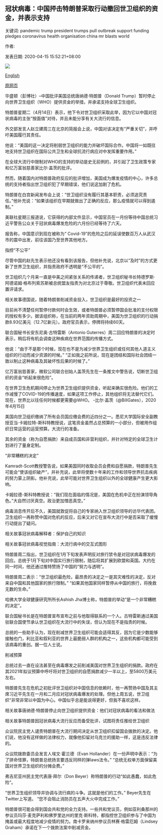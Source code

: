 ## 冠状病毒：中国抨击特朗普采取行动撤回世卫组织的资金，并表示支持

关键词: pandemic trump president trumps pull outbreak support funding pledges coronavirus health organisation china mr blasts world

作者: 

发表日期: 2020-04-15 15:52:21+08:00

![](https://www.straitstimes.com/sites/default/files/styles/x_large/public/articles/2020/04/15/yq-zhaolijian-15042020.jpg?itok=KJBMjuFL)

[English](Coronavirus%3A%20China%20blasts%20Trump%E2%80%99s%20move%20to%20pull%20WHO%20funding%2C%20pledges%20support.md)

[原网页](https://www.straitstimes.com/asia/east-asia/coronavirus-china-urges-us-to-fulfill-its-obligations-to-who)

华盛顿（彭博社）–中国批评美国总统唐纳德·特朗普（Donald Trump）暂时停止向世界卫生组织（WHO）提供资金的举措，并承诺支持全球卫生组织。

特朗普星期二（4月14日）表示，他下令对世卫组织采取此举，因为它以中国对冠状病毒的主张“按面值”对待，并且未能分享有关大流行的信息。

外交部发言人赵立建周三在北京的简报会上说，中国对该决定有“严重关切”，并呼吁美国履行其责任。

他说：“美国的这一决定将削弱世卫组织的能力并破坏国际合作。中国将一如既往地支持世卫组织在国际公共卫生和全球抗流行病应对中发挥重要作用。”

在全球大流行中限制对WHO的支持的举动是史无前例的，并引起了卫生政策专家和亿万富翁慈善家比尔·盖茨的批评。

然而，随着国内对特朗普政府反应的批评增加，美国成为爆发疫情的中心，许多总统的支持者指出世卫组织犯了早期错误，他们说这加剧了危机。

特朗普在白宫新闻发布会上说：“世卫组织没有履行其基本职责，必须追究责任。”他补充说：“如果该组织在早期就做出了正确的反应，那么疫情就可以得到遏制。”

美联社星期三报道说，它获得的内部文件显示，中国官员在一月份等待中国总统习近平警告公众关于冠状病毒爆发危险的六月份已经等待了六天。

报告称，中国意识到现在被称为“ Covid-19”的危险之后的延误使数百万人从武汉市的震中出发，前往该国乃至世界其他地方。

指控“不公平”

尽管中国的赵先生表示他还没有看到该报告，但他补充说，北京以“及时”的方式更新了世界卫生组织，并指责政府不透明是“不公平的”。

世卫组织几个月来一直是中美之间紧张关系的传递者，世卫组织秘书长特德罗斯·阿德诺姆·格布列索苏斯被总统盟友指责为对北京过于尊敬。世卫组织代表未回应置评请求。

相关故事德国说，随着特朗普削减资金投入，世卫组织是最好的投资之一

目前尚不清楚任何暂停付款何时会生效，或者特朗普必须暂停国会批准的支付权限的授权有多少。据该组织称，在当前的两年资助周期中，美国为世卫组织的行动捐款8.93亿美元（12.7亿新元）。政府官员表示，停牌将持续60天。

联合国秘书长安东尼奥·古特雷斯（Antonio Guterres）周二回应特朗普的决定时表示，稍后将有机会调查这种疾病在世界范围的传播方式。

他说：“由于不是那个时候，现在也不是为减少世界卫生组织或任何其他人道主义组织的行动而减少资源的时候。” “正如我之前所说，现在是团结和国际社会团结一致以制止这种病毒及其破坏性后果的时候了。”

亿万富翁慈善家，微软公司联合创始人盖茨先生在一条推文中警告说，切断世卫组织的资金“听起来很危险”。

在世界卫生危机期间停止为世界卫生组织提供资金，听起来确实很危险。他们的工作减慢了COVID-19的传播速度，如果这项工作停止，其他组织将无法替代它们。现在，世界比以往任何时候都更需要@WHO。 -比尔·盖茨（@BillGates），2020年4月15日

美国向世卫组织缴纳了所有会员国应缴会费的近四分之一。悉尼大学国际安全副教授亚当·卡姆拉特-斯科特教授说，这笔资金虽然占总预算的一小部分，但被用作组织日常运营的运营预算。大流行的准备。

其余的资金（称为自愿捐款）来自成员国和非营利组织，并针对特定的全球卫生计划进行了量身定制。

“非常糟糕的决定”

Kamradt-Scott教授警告说，如果美国同时收取会员会费和自愿捐款，特朗普先生可能会“使该组织破产”，并补充说，此举将使数十年来的工作和领导世界抗击疾病的努力蒙上阴影。他补充说，此举可能对世界卫生组织以外的全球健康产生更大影响。

卡姆拉德-斯科特教授说：“我们现在面临的情况是，美国在危机中正在扮演领导角色。”大自然讨厌真空。政治更加憎恶真空。”

病毒消息传开后不久，美国就敦促将自己的专家纳入世卫组织领导的访华代表团。卫生组织一再称赞中国对危机的反应，后来又对它在宣布大流行中是否采取了缓慢行动提出了疑问。

相关故事冠状病毒解释者：保护自己的知识

相关故事冠状病毒视觉指南：大流行病中的交互式图形

特朗普周二指出，世卫组织在1月下旬发表声明反对旅行禁令是对冠状病毒爆发的回应。总统于1月下旬对中国实行旅行限制，随后将其扩展到欧盟和英国。大约在同一时间，他还通过推特赞扬了中国的“努力与透明”。

特朗普周二表示：“世卫组织最危险，最昂贵的决定之一是其灾难性的决定，反对来自中国和其他国家的旅行限制。” “如果其他国家同样暂停从中国的旅行，将挽救无数的生命。”

哈佛大学全球健康研究所所长Ashish Jha博士称，特朗普的举动“是一个非常糟糕的决定”。

联合国秘书长是在特朗普宣布宣布之前与他取得联系的一个人。古特雷斯通过美国驻联合国使节承认世卫组织在大流行中的失误，但认为现在不是指责的时候。

总统的一些助手认为，现在削减世界卫生组织可能会适得其反，因为它是少数能够接触也门，利比亚和叙利亚的世界上最脆弱人群的机构之一，这些机构都可能受到该病毒的重创。据一位人士说。

削减预算

总统过去一直在设法甚至在病毒爆发之前削减美国对世界卫生组织的捐款。政府在其2021年拟议预算中呼吁将对世卫组织的自愿捐款减少一半以上，至5800万美元左右。

特朗普先生在危机之初批评世卫组织对中国信息的依赖时，他一再赞扬中国及其主席习近平先生在一月和二月应对冠状病毒爆发的处理。但他上周五说，世卫组织“非常非常以中国为中心。中国似乎总是能说得更好，但我不喜欢这样。

相关故事唐纳德·特朗普停止向世卫组织提供资金：他们对冠状病毒的看法和做法

相关故事特朗普因冠状病毒大流行反应而备受批评，试图将责任推给世卫组织

众议院民主党人谴责特朗普在大流行期间决定从世卫组织扣留国会拨款的决定。他们说，他没有这样做的法律权力，就像他扣留对乌克兰的援助一样，这是违反法律的。

众议院拨款委员会发言人埃文·霍兰德（Evan Hollander）在一份声明中表示：“为了拼命怪罪，特朗普总统扬言要违反同样的弹laws法令。” “总统无权单方面保留美国对世界卫生组织的分摊会费。”

弗吉尼亚州民主党代表唐·拜尔（Don Beyer）称特朗普的行动“如此愚蠢，如此危险”。

“世界卫生组织领导并协调与流行病的斗争。这就是他们的工作。” Beyer先生在Twitter上写道。 “您不会阻止消防员在五声大火中完成工作。”

特朗普很可能会得到国会共和党的全力支持。一些共和党议员，例如亚利桑那州的参议员玛莎·麦克萨利和佛罗里达州的里克·斯科特，都指控世卫组织参与了中国为掩盖或最大程度地减少疫情的努力。南卡罗来纳州参议员林赛·格雷厄姆（Lindsey Graham）承诺在下一个拨款法案中削减资金。
